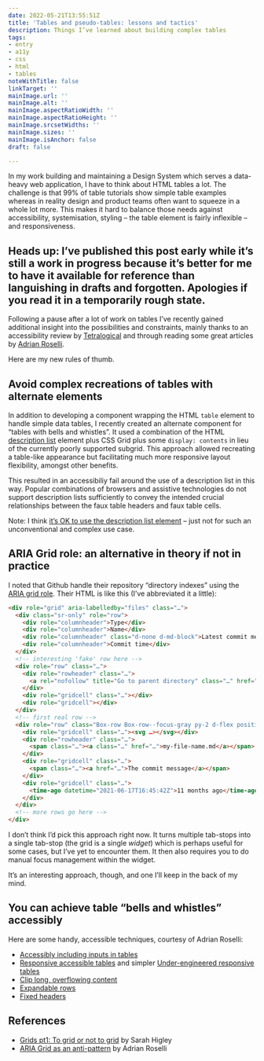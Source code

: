 ```yaml
---
date: 2022-05-21T13:55:51Z
title: 'Tables and pseudo-tables: lessons and tactics'
description: Things I’ve learned about building complex tables
tags:
- entry
- a11y
- css
- html
- tables
noteWithTitle: false
linkTarget: ''
mainImage.url: ''
mainImage.alt: ''
mainImage.aspectRatioWidth: ''
mainImage.aspectRatioHeight: ''
mainImage.srcsetWidths: ''
mainImage.sizes: ''
mainImage.isAnchor: false
draft: false

---
```

In my work building and maintaining a Design System which serves a data-heavy web application, I have to think about HTML tables a lot. The challenge is that 99% of table tutorials show simple table examples whereas in reality design and product teams often want to squeeze in a whole lot more. This makes it hard to balance those needs against accessibility, systemisation, styling – the table element is fairly inflexible – and responsiveness. 

Heads up: I’ve published this post early while it’s still a work in progress because it’s better for me to have it available for reference than languishing in drafts and forgotten. Apologies if you read it in a temporarily rough state.
---

Following a pause after a lot of work on tables I’ve recently gained additional insight into the possibilities and constraints, mainly thanks to an accessibility review by [Tetralogical](https://tetralogical.com/) and through reading some great articles by [Adrian Roselli](https://adrianroselli.com/). 

Here are my new rules of thumb.

## Avoid complex recreations of tables with alternate elements

In addition to developing a component wrapping the HTML `table` element to handle simple data tables, I recently created an alternate component for “tables with bells and whistles”. It used a combination of the HTML [description list](https://developer.mozilla.org/en-US/docs/Web/HTML/Element/dl) element plus CSS Grid plus some `display: contents` in lieu of the currently poorly supported subgrid. This approach allowed recreating a table-like appearance but facilitating much more responsive layout flexibility, amongst other benefits.

This resulted in an accessibiliy fail around the use of a description list in this way. Popular combinations of browsers and assistive technologies do not support description lists sufficiently to convey the intended crucial relationships between the faux table headers and faux table cells.

Note: I think [it’s OK to use the description list element](https://tetralogical.com/blog/2022/04/29/lists/) – just not for such an unconventional and complex use case. 

## ARIA Grid role: an alternative in theory if not in practice

I noted that Github handle their repository “directory indexes” using the [ARIA grid role](https://developer.mozilla.org/en-US/docs/Web/Accessibility/ARIA/Roles/grid_role). Their HTML is like this (I’ve abbreviated it a little):

``` html
<div role="grid" aria-labelledby="files" class="…">
  <div class="sr-only" role="row">
    <div role="columnheader">Type</div>
    <div role="columnheader">Name</div>
    <div role="columnheader" class="d-none d-md-block">Latest commit message</div>
    <div role="columnheader">Commit time</div>
  </div>
  <!-- interesting 'fake' row here -->
  <div role="row" class="…">
    <div role="rowheader" class="…">
      <a rel="nofollow" title="Go to parent directory" class="…" href="…"><span class="…" style="…">.&hairsp;.</span></a>
    </div>
    <div role="gridcell" class="…"></div>
    <div role="gridcell"></div>
  </div>
  <!-- first real row -->
  <div role="row" class="Box-row Box-row--focus-gray py-2 d-flex position-relative js-navigation-item navigation-focus">
    <div role="gridcell" class="…"><svg …></svg></div>
    <div role="rowheader" class="…">
      <span class="…"><a class="…" href="…">my-file-name.md</a></span>
    </div>
    <div role="gridcell" class="…">
      <span class="…"><a href="…">The commit message</a></span>
    </div>
    <div role="gridcell" class="…">
      <time-ago datetime="2021-06-17T16:45:42Z">11 months ago</time-ago>
    </div>
  </div>
  <!-- more rows go here -->
</div>
```

I don’t think I’d pick this approach right now. It turns multiple tab-stops into a single tab-stop (the grid is a single _widget_) which is perhaps useful for some cases, but I’ve yet to encounter them. It then also requires you to do manual focus management within the widget. 

It’s an interesting approach, though, and one I’ll keep in the back of my mind.

## You can achieve table “bells and whistles” accessibly

Here are some handy, accessible techniques, courtesy of Adrian Roselli:

- [Accessibly including inputs in tables](https://adrianroselli.com/2019/05/uniquely-labeling-fields-in-a-table.html)
- [Responsive accessible tables](https://adrianroselli.com/2017/11/a-responsive-accessible-table.html) and simpler [Under-engineered responsive tables](https://adrianroselli.com/2020/11/under-engineered-responsive-tables.html)
- [Clip long, overflowing content](https://adrianroselli.com/2016/02/keyboard-and-overflow.html)
- [Expandable rows](https://adrianroselli.com/2019/09/table-with-expando-rows.html)
- [Fixed headers](https://adrianroselli.com/2020/01/fixed-table-headers.html)

## References

- [Grids pt1: To grid or not to grid](https://sarahmhigley.com/writing/grids-part1/) by Sarah Higley
- [ARIA Grid as an anti-pattern](https://adrianroselli.com/2020/07/aria-grid-as-an-anti-pattern.html) by Adrian Roselli
